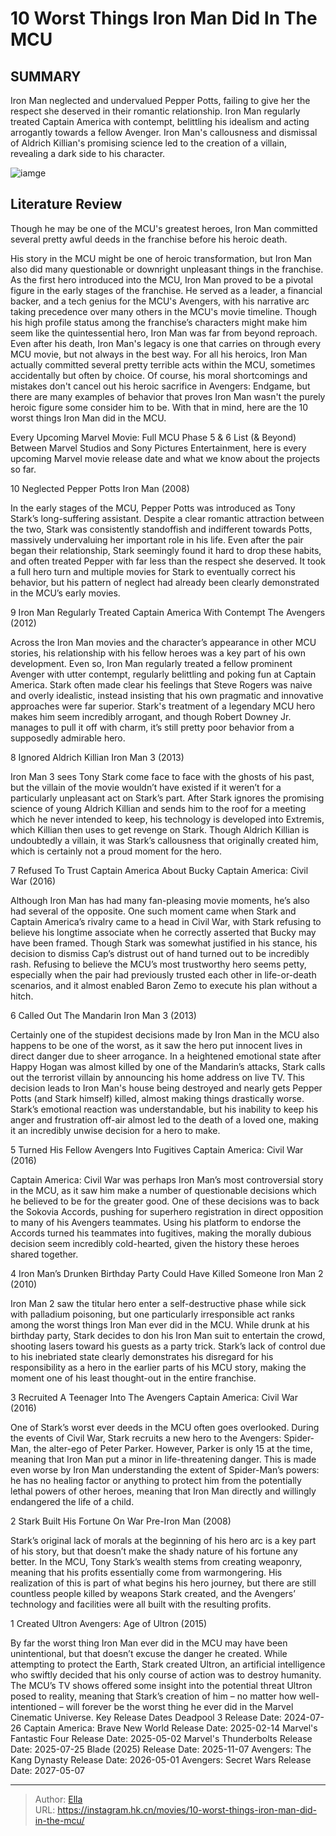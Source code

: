 # 10 Worst Things Iron Man Did In The MCU


## SUMMARY 


 Iron Man neglected and undervalued Pepper Potts, failing to give her the respect she deserved in their romantic relationship. 
 Iron Man regularly treated Captain America with contempt, belittling his idealism and acting arrogantly towards a fellow Avenger. 
 Iron Man&#39;s callousness and dismissal of Aldrich Killian&#39;s promising science led to the creation of a villain, revealing a dark side to his character. 

![iamge](https://static1.srcdn.com/wordpress/wp-content/uploads/2024/01/worst-things-iron-man-did-mcu.jpg)

## Literature Review

Though he may be one of the MCU&#39;s greatest heroes, Iron Man committed several pretty awful deeds in the franchise before his heroic death.




His story in the MCU might be one of heroic transformation, but Iron Man also did many questionable or downright unpleasant things in the franchise. As the first hero introduced into the MCU, Iron Man proved to be a pivotal figure in the early stages of the franchise. He served as a leader, a financial backer, and a tech genius for the MCU&#39;s Avengers, with his narrative arc taking precedence over many others in the MCU&#39;s movie timeline. Though his high profile status among the franchise’s characters might make him seem like the quintessential hero, Iron Man was far from beyond reproach.
Even after his death, Iron Man&#39;s legacy is one that carries on through every MCU movie, but not always in the best way. For all his heroics, Iron Man actually committed several pretty terrible acts within the MCU, sometimes accidentally but often by choice. Of course, his moral shortcomings and mistakes don&#39;t cancel out his heroic sacrifice in Avengers: Endgame, but there are many examples of behavior that proves Iron Man wasn&#39;t the purely heroic figure some consider him to be. With that in mind, here are the 10 worst things Iron Man did in the MCU.
            
 
 Every Upcoming Marvel Movie: Full MCU Phase 5 &amp; 6 List (&amp; Beyond) 
Between Marvel Studios and Sony Pictures Entertainment, here is every upcoming Marvel movie release date and what we know about the projects so far.












 








 10  Neglected Pepper Potts 
Iron Man (2008)
        

In the early stages of the MCU, Pepper Potts was introduced as Tony Stark’s long-suffering assistant. Despite a clear romantic attraction between the two, Stark was consistently standoffish and indifferent towards Potts, massively undervaluing her important role in his life. Even after the pair began their relationship, Stark seemingly found it hard to drop these habits, and often treated Pepper with far less than the respect she deserved. It took a full hero turn and multiple movies for Stark to eventually correct his behavior, but his pattern of neglect had already been clearly demonstrated in the MCU’s early movies.





 9  Iron Man Regularly Treated Captain America With Contempt 
The Avengers (2012)
        

Across the Iron Man movies and the character’s appearance in other MCU stories, his relationship with his fellow heroes was a key part of his own development. Even so, Iron Man regularly treated a fellow prominent Avenger with utter contempt, regularly belittling and poking fun at Captain America. Stark often made clear his feelings that Steve Rogers was naive and overly idealistic, instead insisting that his own pragmatic and innovative approaches were far superior. Stark&#39;s treatment of a legendary MCU hero makes him seem incredibly arrogant, and though Robert Downey Jr. manages to pull it off with charm, it’s still pretty poor behavior from a supposedly admirable hero.





 8  Ignored Aldrich Killian 
Iron Man 3 (2013)


 







Iron Man 3 sees Tony Stark come face to face with the ghosts of his past, but the villain of the movie wouldn’t have existed if it weren’t for a particularly unpleasant act on Stark’s part. After Stark ignores the promising science of young Aldrich Killian and sends him to the roof for a meeting which he never intended to keep, his technology is developed into Extremis, which Killian then uses to get revenge on Stark. Though Aldrich Killian is undoubtedly a villain, it was Stark’s callousness that originally created him, which is certainly not a proud moment for the hero.





 7  Refused To Trust Captain America About Bucky 
Captain America: Civil War (2016)
        

Although Iron Man has had many fan-pleasing movie moments, he’s also had several of the opposite. One such moment came when Stark and Captain America’s rivalry came to a head in Civil War, with Stark refusing to believe his longtime associate when he correctly asserted that Bucky may have been framed. Though Stark was somewhat justified in his stance, his decision to dismiss Cap’s distrust out of hand turned out to be incredibly rash. Refusing to believe the MCU’s most trustworthy hero seems petty, especially when the pair had previously trusted each other in life-or-death scenarios, and it almost enabled Baron Zemo to execute his plan without a hitch.





 6  Called Out The Mandarin 
Iron Man 3 (2013)
        

Certainly one of the stupidest decisions made by Iron Man in the MCU also happens to be one of the worst, as it saw the hero put innocent lives in direct danger due to sheer arrogance. In a heightened emotional state after Happy Hogan was almost killed by one of the Mandarin’s attacks, Stark calls out the terrorist villain by announcing his home address on live TV. This decision leads to Iron Man&#39;s house being destroyed and nearly gets Pepper Potts (and Stark himself) killed, almost making things drastically worse. Stark’s emotional reaction was understandable, but his inability to keep his anger and frustration off-air almost led to the death of a loved one, making it an incredibly unwise decision for a hero to make.





 5  Turned His Fellow Avengers Into Fugitives 
Captain America: Civil War (2016)


 







Captain America: Civil War was perhaps Iron Man’s most controversial story in the MCU, as it saw him make a number of questionable decisions which he believed to be for the greater good. One of these decisions was to back the Sokovia Accords, pushing for superhero registration in direct opposition to many of his Avengers teammates. Using his platform to endorse the Accords turned his teammates into fugitives, making the morally dubious decision seem incredibly cold-hearted, given the history these heroes shared together.





 4  Iron Man’s Drunken Birthday Party Could Have Killed Someone 
Iron Man 2 (2010)
        

Iron Man 2 saw the titular hero enter a self-destructive phase while sick with palladium poisoning, but one particularly irresponsible act ranks among the worst things Iron Man ever did in the MCU. While drunk at his birthday party, Stark decides to don his Iron Man suit to entertain the crowd, shooting lasers toward his guests as a party trick. Stark’s lack of control due to his inebriated state clearly demonstrates his disregard for his responsibility as a hero in the earlier parts of his MCU story, making the moment one of his least thought-out in the entire franchise.





 3  Recruited A Teenager Into The Avengers 
Captain America: Civil War (2016)
        

One of Stark’s worst ever deeds in the MCU often goes overlooked. During the events of Civil War, Stark recruits a new hero to the Avengers: Spider-Man, the alter-ego of Peter Parker. However, Parker is only 15 at the time, meaning that Iron Man put a minor in life-threatening danger. This is made even worse by Iron Man understanding the extent of Spider-Man’s powers: he has no healing factor or anything to protect him from the potentially lethal powers of other heroes, meaning that Iron Man directly and willingly endangered the life of a child.





 2  Stark Built His Fortune On War 
Pre-Iron Man (2008)
        

Stark’s original lack of morals at the beginning of his hero arc is a key part of his story, but that doesn’t make the shady nature of his fortune any better. In the MCU, Tony Stark’s wealth stems from creating weaponry, meaning that his profits essentially come from warmongering. His realization of this is part of what begins his hero journey, but there are still countless people killed by weapons Stark created, and the Avengers’ technology and facilities were all built with the resulting profits.





 1  Created Ultron 
Avengers: Age of Ultron (2015)


 







By far the worst thing Iron Man ever did in the MCU may have been unintentional, but that doesn’t excuse the danger he created. While attempting to protect the Earth, Stark created Ultron, an artificial intelligence who swiftly decided that his only course of action was to destroy humanity. The MCU’s TV shows offered some insight into the potential threat Ultron posed to reality, meaning that Stark’s creation of him – no matter how well-intentioned – will forever be the worst thing he ever did in the Marvel Cinematic Universe.
   Key Release Dates             Deadpool 3 Release Date: 2024-07-26                   Captain America: Brave New World Release Date: 2025-02-14                  Marvel&#39;s Fantastic Four Release Date: 2025-05-02                  Marvel&#39;s Thunderbolts Release Date: 2025-07-25                  Blade (2025) Release Date: 2025-11-07                  Avengers: The Kang Dynasty  Release Date: 2026-05-01                   Avengers: Secret Wars Release Date: 2027-05-07      

---

> Author: [Ella](https://instagram.hk.cn/)  
> URL: https://instagram.hk.cn/movies/10-worst-things-iron-man-did-in-the-mcu/  

